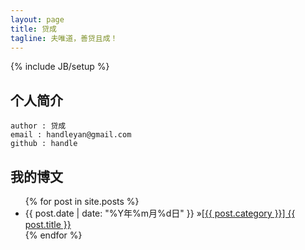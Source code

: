```yaml
---
layout: page
title: 贷成
tagline: 夫唯道，善贷且成！
---
```

{% include JB/setup %}

## 个人简介
    
    author : 贷成
    email : handleyan@gmail.com
    github : handle
    
## 我的博文

<ul class="posts">
  {% for post in site.posts %}
    <li><span>{{ post.date | date: "%Y年%m月%d日" }}</span> &raquo;<a href="{{ BASE_PATH }}{{ post.url }}">[{{ post.category }}]  {{ post.title }}</a></li>
  {% endfor %}
</ul>
